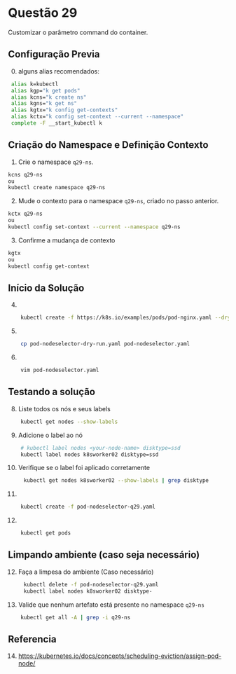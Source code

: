 # Questão 29

Customizar o parâmetro command do container.

## Configuração Previa
0. alguns alias recomendados:
```bash
 alias k=kubectl
 alias kgp="k get pods"
 alias kcns="k create ns"
 alias kgns="k get ns"
 alias kgtx="k config get-contexts"
 alias kctx="k config set-context --current --namespace"
 complete -F __start_kubectl k
```

## Criação do Namespace e Definição Contexto 
1. Crie o namespace `q29-ns`.
```bash
kcns q29-ns
ou
kubectl create namespace q29-ns
```
2. Mude o contexto para o namespace `q29-ns`, criado no passo anterior.
```bash
kctx q29-ns
ou
kubectl config set-context --current --namespace q29-ns
```
3. Confirme a mudança de contexto
```bash
kgtx
ou
kubectl config get-context
```

## Início da Solução
4. 
```bash
    kubectl create -f https://k8s.io/examples/pods/pod-nginx.yaml --dry-run=client -o yaml > pod-nodeselector-q29-dry-run.yaml
```
5. 
```bash
    cp pod-nodeselector-dry-run.yaml pod-nodeselector.yaml
```
6. 
```bash
    vim pod-nodeselector.yaml
```

## Testando a solução
8. Liste todos os nós e seus labels
```bash
    kubectl get nodes --show-labels  
```  
9. Adicione o label ao nó
```bash
    # kubectl label nodes <your-node-name> disktype=ssd
    kubectl label nodes k8sworker02 disktype=ssd
```
10. Verifique se o label foi aplicado corretamente
```bash
     kubectl get nodes k8sworker02 --show-labels | grep disktype
```
11. 
```bash
    kubectl create -f pod-nodeselector-q29.yaml
```
12. 
```bash
    kubectl get pods
```

## Limpando ambiente (caso seja necessário)
12. Faça a limpesa do ambiente (Caso necessário)
```bash
     kubectl delete -f pod-nodeselector-q29.yaml
     kubectl label nodes k8sworker02 disktype-
```
13. Valide que nenhum artefato está presente no namespace `q29-ns`
```bash
    kubectl get all -A | grep -i q29-ns
```

## Referencia
14. https://kubernetes.io/docs/concepts/scheduling-eviction/assign-pod-node/